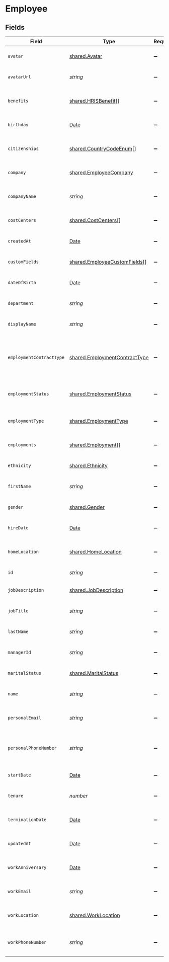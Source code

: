 # Employee


## Fields

| Field                                                                                         | Type                                                                                          | Required                                                                                      | Description                                                                                   | Example                                                                                       |
| --------------------------------------------------------------------------------------------- | --------------------------------------------------------------------------------------------- | --------------------------------------------------------------------------------------------- | --------------------------------------------------------------------------------------------- | --------------------------------------------------------------------------------------------- |
| `avatar`                                                                                      | [shared.Avatar](../../../sdk/models/shared/avatar.md)                                         | :heavy_minus_sign:                                                                            | The employee avatar                                                                           | https://example.com/avatar.png                                                                |
| `avatarUrl`                                                                                   | *string*                                                                                      | :heavy_minus_sign:                                                                            | The employee avatar Url                                                                       | https://example.com/avatar.png                                                                |
| `benefits`                                                                                    | [shared.HRISBenefit](../../../sdk/models/shared/hrisbenefit.md)[]                             | :heavy_minus_sign:                                                                            | Current benefits of the employee                                                              |                                                                                               |
| `birthday`                                                                                    | [Date](https://developer.mozilla.org/en-US/docs/Web/JavaScript/Reference/Global_Objects/Date) | :heavy_minus_sign:                                                                            | The employee birthday                                                                         | 2021-01-01T00:00:00Z                                                                          |
| `citizenships`                                                                                | [shared.CountryCodeEnum](../../../sdk/models/shared/countrycodeenum.md)[]                     | :heavy_minus_sign:                                                                            | The citizenships of the Employee                                                              |                                                                                               |
| `company`                                                                                     | [shared.EmployeeCompany](../../../sdk/models/shared/employeecompany.md)                       | :heavy_minus_sign:                                                                            | The employee company                                                                          |                                                                                               |
| `companyName`                                                                                 | *string*                                                                                      | :heavy_minus_sign:                                                                            | The employee company name                                                                     | Example Corp                                                                                  |
| `costCenters`                                                                                 | [shared.CostCenters](../../../sdk/models/shared/costcenters.md)[]                             | :heavy_minus_sign:                                                                            | The employee cost centers                                                                     |                                                                                               |
| `createdAt`                                                                                   | [Date](https://developer.mozilla.org/en-US/docs/Web/JavaScript/Reference/Global_Objects/Date) | :heavy_minus_sign:                                                                            | The created_at date                                                                           | 2021-01-01T01:01:01.000Z                                                                      |
| `customFields`                                                                                | [shared.EmployeeCustomFields](../../../sdk/models/shared/employeecustomfields.md)[]           | :heavy_minus_sign:                                                                            | The employee custom fields                                                                    |                                                                                               |
| `dateOfBirth`                                                                                 | [Date](https://developer.mozilla.org/en-US/docs/Web/JavaScript/Reference/Global_Objects/Date) | :heavy_minus_sign:                                                                            | The employee date_of_birth                                                                    | 1990-01-01T00:00.000Z                                                                         |
| `department`                                                                                  | *string*                                                                                      | :heavy_minus_sign:                                                                            | The employee department                                                                       | Physics                                                                                       |
| `displayName`                                                                                 | *string*                                                                                      | :heavy_minus_sign:                                                                            | The employee display name                                                                     | Sir Issac Newton                                                                              |
| `employmentContractType`                                                                      | [shared.EmploymentContractType](../../../sdk/models/shared/employmentcontracttype.md)         | :heavy_minus_sign:                                                                            | The employment work schedule type (e.g., full-time, part-time)                                | full_time                                                                                     |
| `employmentStatus`                                                                            | [shared.EmploymentStatus](../../../sdk/models/shared/employmentstatus.md)                     | :heavy_minus_sign:                                                                            | The employee employment status                                                                | active                                                                                        |
| `employmentType`                                                                              | [shared.EmploymentType](../../../sdk/models/shared/employmenttype.md)                         | :heavy_minus_sign:                                                                            | The employee employment type                                                                  | full_time                                                                                     |
| `employments`                                                                                 | [shared.Employment](../../../sdk/models/shared/employment.md)[]                               | :heavy_minus_sign:                                                                            | The employee employments                                                                      |                                                                                               |
| `ethnicity`                                                                                   | [shared.Ethnicity](../../../sdk/models/shared/ethnicity.md)                                   | :heavy_minus_sign:                                                                            | The employee ethnicity                                                                        | white                                                                                         |
| `firstName`                                                                                   | *string*                                                                                      | :heavy_minus_sign:                                                                            | The employee first name                                                                       | Issac                                                                                         |
| `gender`                                                                                      | [shared.Gender](../../../sdk/models/shared/gender.md)                                         | :heavy_minus_sign:                                                                            | The employee gender                                                                           | male                                                                                          |
| `hireDate`                                                                                    | [Date](https://developer.mozilla.org/en-US/docs/Web/JavaScript/Reference/Global_Objects/Date) | :heavy_minus_sign:                                                                            | The employee hire date                                                                        | 2021-01-01T00:00.000Z                                                                         |
| `homeLocation`                                                                                | [shared.HomeLocation](../../../sdk/models/shared/homelocation.md)                             | :heavy_minus_sign:                                                                            | The employee home location                                                                    |                                                                                               |
| `id`                                                                                          | *string*                                                                                      | :heavy_minus_sign:                                                                            | The employee ID                                                                               | 1687-3                                                                                        |
| `jobDescription`                                                                              | [shared.JobDescription](../../../sdk/models/shared/jobdescription.md)                         | :heavy_minus_sign:                                                                            | The employee job description                                                                  | Testing the laws of motion                                                                    |
| `jobTitle`                                                                                    | *string*                                                                                      | :heavy_minus_sign:                                                                            | The employee job title                                                                        | Physicist                                                                                     |
| `lastName`                                                                                    | *string*                                                                                      | :heavy_minus_sign:                                                                            | The employee last name                                                                        | Newton                                                                                        |
| `managerId`                                                                                   | *string*                                                                                      | :heavy_minus_sign:                                                                            | The employee manager ID                                                                       | 67890                                                                                         |
| `maritalStatus`                                                                               | [shared.MaritalStatus](../../../sdk/models/shared/maritalstatus.md)                           | :heavy_minus_sign:                                                                            | The employee marital status                                                                   | single                                                                                        |
| `name`                                                                                        | *string*                                                                                      | :heavy_minus_sign:                                                                            | The employee name                                                                             | Issac Newton                                                                                  |
| `personalEmail`                                                                               | *string*                                                                                      | :heavy_minus_sign:                                                                            | The employee personal email                                                                   | isaac.newton@example.com                                                                      |
| `personalPhoneNumber`                                                                         | *string*                                                                                      | :heavy_minus_sign:                                                                            | The employee personal phone number                                                            | +1234567890                                                                                   |
| `startDate`                                                                                   | [Date](https://developer.mozilla.org/en-US/docs/Web/JavaScript/Reference/Global_Objects/Date) | :heavy_minus_sign:                                                                            | The employee start date                                                                       | 2021-01-01T00:00.000Z                                                                         |
| `tenure`                                                                                      | *number*                                                                                      | :heavy_minus_sign:                                                                            | The employee tenure                                                                           | 2                                                                                             |
| `terminationDate`                                                                             | [Date](https://developer.mozilla.org/en-US/docs/Web/JavaScript/Reference/Global_Objects/Date) | :heavy_minus_sign:                                                                            | The employee termination date                                                                 | 2021-01-01T00:00:00Z                                                                          |
| `updatedAt`                                                                                   | [Date](https://developer.mozilla.org/en-US/docs/Web/JavaScript/Reference/Global_Objects/Date) | :heavy_minus_sign:                                                                            | The updated_at date                                                                           | 2021-01-01T01:01:01.000Z                                                                      |
| `workAnniversary`                                                                             | [Date](https://developer.mozilla.org/en-US/docs/Web/JavaScript/Reference/Global_Objects/Date) | :heavy_minus_sign:                                                                            | The employee work anniversary                                                                 | 2021-01-01T00:00:00Z                                                                          |
| `workEmail`                                                                                   | *string*                                                                                      | :heavy_minus_sign:                                                                            | The employee work email                                                                       | newton@example.com                                                                            |
| `workLocation`                                                                                | [shared.WorkLocation](../../../sdk/models/shared/worklocation.md)                             | :heavy_minus_sign:                                                                            | The employee work location                                                                    |                                                                                               |
| `workPhoneNumber`                                                                             | *string*                                                                                      | :heavy_minus_sign:                                                                            | The employee work phone number                                                                | +1234567890                                                                                   |